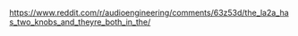 https://www.reddit.com/r/audioengineering/comments/63z53d/the_la2a_has_two_knobs_and_theyre_both_in_the/